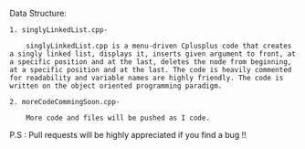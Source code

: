 Data Structure:

	1. singlyLinkedList.cpp-

		singlyLinkedList.cpp is a menu-driven Cplusplus code that creates a singly linked list, displays it, inserts given argument to front, at a specific position and at the last, deletes the node from beginning, at a specific position and at the last. The code is heavily commented for readability and variable names are highly friendly. The code is written on the object oriented programming paradigm.

	2. moreCodeCommingSoon.cpp-

		More code and files will be pushed as I code.


P.S : Pull requests will be highly appreciated if you find a bug !!

